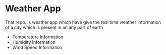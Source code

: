 # Weather App 

 That repo. is weather app which have give the real time weather information of a city which is present in an any part of earth 
 - Temperature Information
 - Humidity Information
 - Wind Speed Information 


